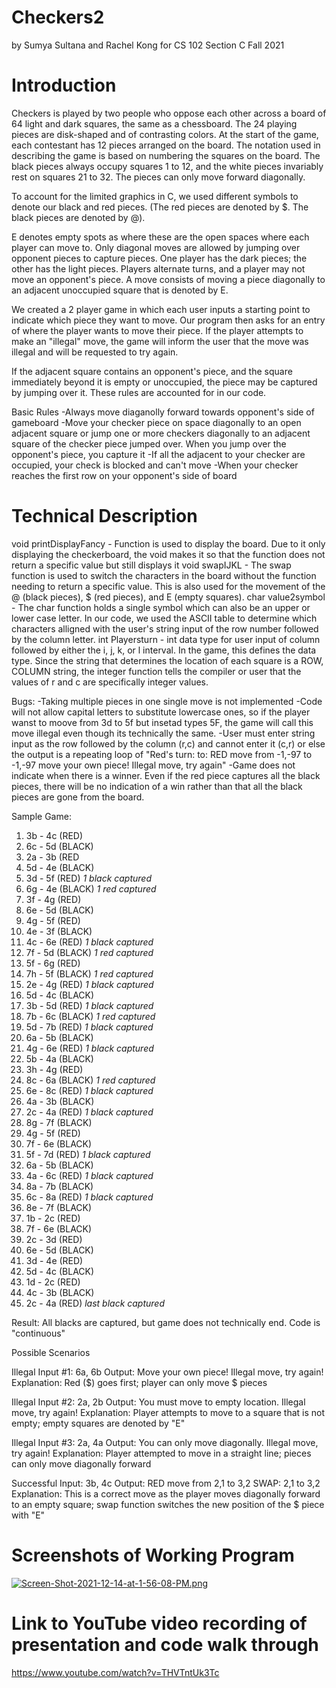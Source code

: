 # Checkers2
by Sumya Sultana and Rachel Kong for CS 102 Section C Fall 2021
# Introduction

Checkers is played by two people who oppose each other across a board of 64 light and dark squares, the same as a chessboard. The 24 playing pieces are disk-shaped and of contrasting colors. At the start of the game, each contestant has 12 pieces arranged on the board. The notation used in describing the game is based on numbering the squares on the board. The black pieces always occupy squares 1 to 12, and the white pieces invariably rest on squares 21 to 32. The pieces can only move forward diagonally.

To account for the limited graphics in C, we used different symbols to denote our black and red pieces. (The red pieces are denoted by $. The black pieces are denoted by @).

E denotes empty spots as where these are the open spaces where each player can move to.
Only diagonal moves are allowed by jumping over opponent pieces to capture pieces. One player has the dark pieces; the other has the light pieces. Players alternate turns, and a player may not move an opponent's piece. A move consists of moving a piece diagonally to an adjacent unoccupied square that is denoted by E. 

We created a 2 player game in which each user inputs a starting point to indicate which piece they want to move. Our program then asks for an entry of where the player wants to move their piece. If the player attempts to make an "illegal" move, the game will inform the user that the move was illegal and will be requested to try again. 

If the adjacent square contains an opponent's piece, and the square immediately beyond it is empty or unoccupied, the piece may be captured by jumping over it. These rules are accounted for in our code. 

Basic Rules
-Always move diaganolly forward towards opponent's side of gameboard
-Move your checker piece on space diagonally to an open adjacent square or jump one or more checkers diagonally to an adjacent square of the checker piece jumped over. When you jump over the opponent's piece, you capture it
-If all the adjacent to your checker are occupied, your check is blocked and can't move
-When your checker reaches the first row on your opponent's side of board

# Technical Description
void printDisplayFancy - Function is used to display the board. Due to it only displaying the checkerboard, the void makes it so that the function does not return a specific value but still displays it
void swapIJKL - The swap function is used to switch the characters in the board without the function needing to return a specific value. This is also used for the movement of the @ (black pieces), $ (red pieces), and E (empty squares). 
char value2symbol - The char function holds a single symbol which can also be an upper or lower case letter. In our code, we used the ASCII table to determine which characters alligned with the user's string input of the row number followed by the column letter.
int Playersturn - int data type for user input of column followed by either the i, j, k, or l interval. In the game, this defines the data type. Since the string that determines the location of each square is a ROW, COLUMN string, the integer function tells the compiler or user that the values of r and c are specifically integer values. 

Bugs:
-Taking multiple pieces in one single move is not implemented
-Code will not allow capital letters to substitute lowercase ones, so if the player wanst to moove from 3d to 5f but insetad types 5F, the game will call this move illegal even though its technically the same.
-User must enter string input as the row followed by the column (r,c) and cannot enter it (c,r) or else the output is a repeating loop of "Red's turn: to: RED move from -1,-97 to -1,-97 move your own piece! Illegal move, try again"
-Game does not indicate when there is a winner. Even if the red piece captures all the black pieces, there will be no indication of a win rather than that all the black pieces are gone from the board. 

Sample Game: 
1. 3b - 4c (RED)
2. 6c - 5d (BLACK)
3. 2a - 3b (RED
4. 5d - 4e (BLACK)
5. 3d - 5f (RED) *1 black captured*
6. 6g - 4e (BLACK) *1 red captured*
7. 3f - 4g (RED)
8. 6e - 5d (BLACK)
9. 4g - 5f (RED)
10. 4e - 3f (BLACK)
11. 4c - 6e (RED) *1 black captured*
12. 7f - 5d (BLACK) *1 red captured*
13. 5f - 6g (RED) 
14. 7h - 5f (BLACK) *1 red captured*
15. 2e - 4g (RED) *1 black captured*
16. 5d - 4c (BLACK) 
17. 3b - 5d (RED) *1 black captured*
18. 7b - 6c (BLACK) *1 red captured*
19. 5d - 7b (RED) *1 black captured*
20. 6a - 5b (BLACK)
21. 4g - 6e (RED) *1 black captured*
22. 5b - 4a (BLACK) 
23. 3h - 4g (RED) 
24. 8c - 6a (BLACK) *1 red captured*
25. 6e - 8c (RED) *1 black captured*
26. 4a - 3b (BLACK) 
27.  2c - 4a (RED) *1 black captured*
28. 8g - 7f (BLACK)
29. 4g - 5f (RED) 
30. 7f - 6e (BLACK)
31. 5f - 7d (RED) *1 black captured*
32. 6a - 5b (BLACK)
33. 4a - 6c (RED) *1 black captured*
34. 8a - 7b (BLACK)
35. 6c - 8a (RED) *1 black captured*
36. 8e - 7f (BLACK)
37. 1b - 2c (RED)
38. 7f - 6e (BLACK)
39. 2c - 3d (RED)
40. 6e - 5d (BLACK)
41. 3d - 4e (RED)
42. 5d - 4c (BLACK)
43. 1d - 2c (RED)
44. 4c - 3b (BLACK)
45. 2c - 4a (RED) *last black captured*

Result: All blacks are captured, but game does not technically end. Code is "continuous"

Possible Scenarios

Illegal Input #1: 6a, 6b 
Output: Move your own piece! 
Illegal move, try again!
Explanation: Red ($) goes first; player can only move $ pieces

Illegal Input #2: 2a, 2b
Output: You must move to empty location. Illegal move, try again!
Explanation: Player attempts to move to a square that is not empty; empty squares are denoted by "E"

Illegal Input #3: 2a, 4a
Output: You can only move diagonally. Illegal move, try again!
Explanation: Player attempted to move in a straight line; pieces can only move diagonally forward

Successful Input: 3b, 4c
Output: RED move from 2,1 to 3,2
SWAP: 2,1 to 3,2 
Explanation: This is a correct move as the player moves diagonally forward to an empty square; swap function switches the new position of the $ piece with "E" 



# Screenshots of Working Program
[![Screen-Shot-2021-12-14-at-1-56-08-PM.png](https://i.postimg.cc/gjfyf4kN/Screen-Shot-2021-12-14-at-1-56-08-PM.png)](https://postimg.cc/vxt6nrnV)

# Link to YouTube video recording of presentation and code walk through
https://www.youtube.com/watch?v=THVTntUk3Tc
